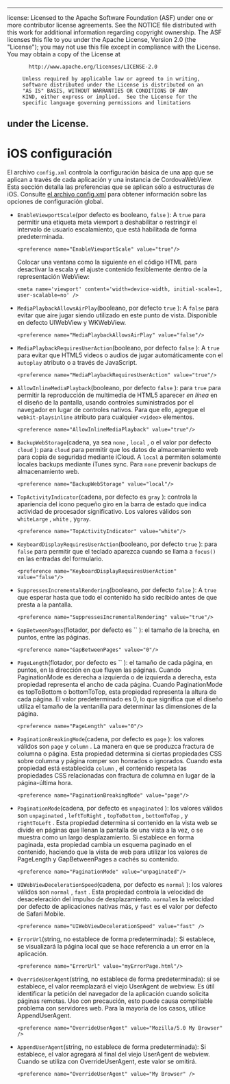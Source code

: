 * * *

license: Licensed to the Apache Software Foundation (ASF) under one or more contributor license agreements. See the NOTICE file distributed with this work for additional information regarding copyright ownership. The ASF licenses this file to you under the Apache License, Version 2.0 (the "License"); you may not use this file except in compliance with the License. You may obtain a copy of the License at

           http://www.apache.org/licenses/LICENSE-2.0
    
         Unless required by applicable law or agreed to in writing,
         software distributed under the License is distributed on an
         "AS IS" BASIS, WITHOUT WARRANTIES OR CONDITIONS OF ANY
         KIND, either express or implied.  See the License for the
         specific language governing permissions and limitations
    

## under the License.

# iOS configuración

El archivo `config.xml` controla la configuración básica de una app que se aplican a través de cada aplicación y una instancia de CordovaWebView. Esta sección detalla las preferencias que se aplican sólo a estructuras de iOS. Consulte [el archivo config.xml][1] para obtener información sobre las opciones de configuración global.

 [1]: config_ref_index.md.html#The%20config.xml%20File

*   `EnableViewportScale`(por defecto es booleano, `false` ): A `true` para permitir una etiqueta meta viewport a deshabilitar o restringir el intervalo de usuario escalamiento, que está habilitada de forma predeterminada.
    
        <preference name="EnableViewportScale" value="true"/>
        
    
    Colocar una ventana como la siguiente en el código HTML para desactivar la escala y el ajuste contenido fexiblemente dentro de la representación WebView:
    
        <meta name='viewport' content='width=device-width, initial-scale=1, user-scalable=no' />
        

*   `MediaPlaybackAllowsAirPlay`(booleano, por defecto `true` ): A `false` para evitar que aire jugar siendo utilizado en este punto de vista. Disponible en defecto UIWebView y WKWebView.
    
        <preference name="MediaPlaybackAllowsAirPlay" value="false"/>
        

*   `MediaPlaybackRequiresUserAction`(booleano, por defecto `false` ): A `true` para evitar que HTML5 videos o audios de jugar automáticamente con el `autoplay` atributo o a través de JavaScript.
    
        <preference name="MediaPlaybackRequiresUserAction" value="true"/>
        

*   `AllowInlineMediaPlayback`(booleano, por defecto `false` ): para `true` para permitir la reproducción de multimedia de HTML5 aparecer *en línea* en el diseño de la pantalla, usando controles suministrados por el navegador en lugar de controles nativos. Para que ello, agregue el `webkit-playsinline` atributo para cualquier `<video>` elementos.
    
        <preference name="AllowInlineMediaPlayback" value="true"/>
        

*   `BackupWebStorage`(cadena, ya sea `none` , `local` , o el valor por defecto `cloud` ): para `cloud` para permitir que los datos de almacenamiento web para copia de seguridad mediante iCloud. A `local` a permiten solamente locales backups mediante iTunes sync. Para `none` prevenir backups de almacenamiento web.
    
        <preference name="BackupWebStorage" value="local"/>
        

*   `TopActivityIndicator`(cadena, por defecto es `gray` ): controla la apariencia del icono pequeño giro en la barra de estado que indica actividad de procesador significativo. Los valores válidos son `whiteLarge` , `white` , y`gray`.
    
        <preference name="TopActivityIndicator" value="white"/>
        

*   `KeyboardDisplayRequiresUserAction`(booleano, por defecto `true` ): para `false` para permitir que el teclado aparezca cuando se llama a `focus()` en las entradas del formulario.
    
        <preference name="KeyboardDisplayRequiresUserAction" value="false"/>
        

*   `SuppressesIncrementalRendering`(booleano, por defecto `false` ): A `true` que esperar hasta que todo el contenido ha sido recibido antes de que presta a la pantalla.
    
        <preference name="SuppressesIncrementalRendering" value="true"/>
        

*   `GapBetweenPages`(flotador, por defecto es `` ): el tamaño de la brecha, en puntos, entre las páginas.
    
        <preference name="GapBetweenPages" value="0"/>
        

*   `PageLength`(flotador, por defecto es `` ): el tamaño de cada página, en puntos, en la dirección en que fluyen las páginas. Cuando PaginationMode es derecha a izquierda o de izquierda a derecha, esta propiedad representa el ancho de cada página. Cuando PaginationMode es topToBottom o bottomToTop, esta propiedad representa la altura de cada página. El valor predeterminado es 0, lo que significa que el diseño utiliza el tamaño de la ventanilla para determinar las dimensiones de la página.
    
        <preference name="PageLength" value="0"/>
        

*   `PaginationBreakingMode`(cadena, por defecto es `page` ): los valores válidos son `page` y `column` . La manera en que se produzca fractura de columna o página. Esta propiedad determina si ciertas propiedades CSS sobre columna y página romper son honrados o ignorados. Cuando esta propiedad está establecida `column` , el contenido respeta las propiedades CSS relacionadas con fractura de columna en lugar de la página-última hora.
    
        <preference name="PaginationBreakingMode" value="page"/>
        

*   `PaginationMode`(cadena, por defecto es `unpaginated` ): los valores válidos son `unpaginated` , `leftToRight` , `topToBottom` , `bottomToTop` , y `rightToLeft` . Esta propiedad determina si contenido en la vista web se divide en páginas que llenan la pantalla de una vista a la vez, o se muestra como un largo desplazamiento. Si establece en forma paginada, esta propiedad cambia un esquema paginado en el contenido, haciendo que la vista de web para utilizar los valores de PageLength y GapBetweenPages a cachés su contenido.
    
        <preference name="PaginationMode" value="unpaginated"/>
        

*   `UIWebViewDecelerationSpeed`(cadena, por defecto es `normal` ): los valores válidos son `normal` , `fast` . Esta propiedad controla la velocidad de desaceleración del impulso de desplazamiento. `normal`es la velocidad por defecto de aplicaciones nativas más, y `fast` es el valor por defecto de Safari Mobile.
    
        <preference name="UIWebViewDecelerationSpeed" value="fast" />
        

*   `ErrorUrl`(string, no establece de forma predeterminada): Si establece, se visualizará la página local que se hace referencia a un error en la aplicación.
    
        <preference name="ErrorUrl" value="myErrorPage.html"/>
        

*   `OverrideUserAgent`(string, no establece de forma predeterminada): si se establece, el valor reemplazará el viejo UserAgent de webview. Es útil identificar la petición del navegador de la aplicación cuando solicita páginas remotas. Uso con precaución, esto puede causa compitiable problema con servidores web. Para la mayoría de los casos, utilice AppendUserAgent.
    
        <preference name="OverrideUserAgent" value="Mozilla/5.0 My Browser" />
        

*   `AppendUserAgent`(string, no establece de forma predeterminada): Si establece, el valor agregará al final del viejo UserAgent de webview. Cuando se utiliza con OverrideUserAgent, este valor se omitirá.
    
        <preference name="OverrideUserAgent" value="My Browser" />